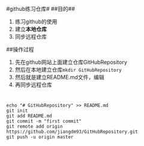 #github练习仓库#
##目的##
1. 练习github的使用
2. 建立**本地仓库**
3. 同步远程仓库

##操作过程
1. 先在github网站上面建立仓库GitHubRepository
2. 然后在本地建立仓库``mkdir GitHubRepository``
3. 然后就是建立README.md文件，编辑
4. 再同步远程仓库
#
	echo "# GitHubRepository" >> README.md
	git init
	git add README.md
	git commit -m "first commit"
	git remote add origin https://github.com/jiangdm93/GitHubRepository.git
	git push -u origin master